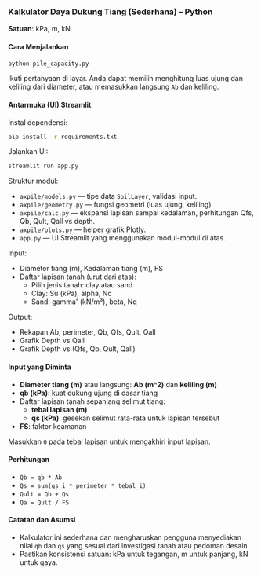 ### Kalkulator Daya Dukung Tiang (Sederhana) – Python

**Satuan**: kPa, m, kN

#### Cara Menjalankan

```bash
python pile_capacity.py
```

Ikuti pertanyaan di layar. Anda dapat memilih menghitung luas ujung dan keliling dari diameter, atau memasukkan langsung `Ab` dan keliling.

#### Antarmuka (UI) Streamlit

Instal dependensi:

```bash
pip install -r requirements.txt
```

Jalankan UI:

```bash
streamlit run app.py
```

Struktur modul:
- `axpile/models.py` — tipe data `SoilLayer`, validasi input.
- `axpile/geometry.py` — fungsi geometri (luas ujung, keliling).
- `axpile/calc.py` — ekspansi lapisan sampai kedalaman, perhitungan Qfs, Qb, Qult, Qall vs depth.
- `axpile/plots.py` — helper grafik Plotly.
- `app.py` — UI Streamlit yang menggunakan modul-modul di atas.

Input:
- Diameter tiang (m), Kedalaman tiang (m), FS
- Daftar lapisan tanah (urut dari atas):
  - Pilih jenis tanah: clay atau sand
  - Clay: Su (kPa), alpha, Nc
  - Sand: gamma' (kN/m³), beta, Nq

Output:
- Rekapan Ab, perimeter, Qb, Qfs, Qult, Qall
- Grafik Depth vs Qall
- Grafik Depth vs (Qfs, Qb, Qult, Qall)

#### Input yang Diminta
- **Diameter tiang (m)** atau langsung: **Ab (m^2)** dan **keliling (m)**
- **qb (kPa)**: kuat dukung ujung di dasar tiang
- Daftar lapisan tanah sepanjang selimut tiang:
  - **tebal lapisan (m)**
  - **qs (kPa)**: gesekan selimut rata-rata untuk lapisan tersebut
- **FS**: faktor keamanan

Masukkan `0` pada tebal lapisan untuk mengakhiri input lapisan.

#### Perhitungan
- `Qb = qb * Ab`
- `Qs = sum(qs_i * perimeter * tebal_i)`
- `Qult = Qb + Qs`
- `Qa = Qult / FS`

#### Catatan dan Asumsi
- Kalkulator ini sederhana dan mengharuskan pengguna menyediakan nilai `qb` dan `qs` yang sesuai dari investigasi tanah atau pedoman desain.
- Pastikan konsistensi satuan: kPa untuk tegangan, m untuk panjang, kN untuk gaya.



